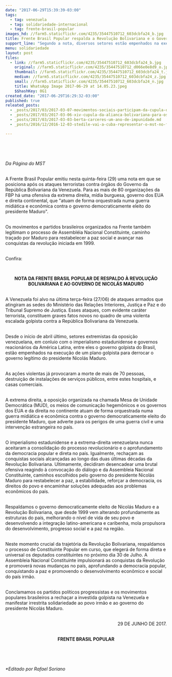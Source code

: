 ```yaml
---
date: "2017-06-29T15:39:39-03:00"
tags:
  - tag: venezuela
  - tag: solidariedade-internacional
  - tag: frente-brasil-popular
images_hd: //farm5.staticflickr.com/4235/35447510712_603dcbfa24_b.jpg
title: Frente Brasil Popular respalda a Revolução Bolivariana e o Governo Maduro
support_line: "Segundo a nota, diversos setores estão empenhados na execução de um plano golpista para derrocar o governo legítimo do presidente Nicolás Maduro."
menu: solidariedade
layout: post
files:
  - link: //farm5.staticflickr.com/4235/35447510712_603dcbfa24_b.jpg
    original: //farm5.staticflickr.com/4235/35447510712_d066e0e8d9_o.jpg
    thumbnail: //farm5.staticflickr.com/4235/35447510712_603dcbfa24_t.jpg
    medium: //farm5.staticflickr.com/4235/35447510712_603dcbfa24_z.jpg
    small: //farm5.staticflickr.com/4235/35447510712_603dcbfa24_n.jpg
    title: WhatsApp Image 2017-06-29 at 14.05.23.jpeg
    $$hashKey: 0G1
created_date: "2017-06-29T16:29:32-03:00"
published: true
releated_posts:
  - _posts/2017/03/2017-03-07-movimentos-sociais-participam-da-cupula-do-alba-e-dao-apoio-a-venezuela.md
  - _posts/2017/03/2017-03-06-xiv-cupula-da-alianca-bolivariana-para-os-povos-da-nossa-america-e-realizada-em-caracas.md
  - _posts/2017/03/2017-03-03-berta-carceres-um-ano-de-impunidade.md
  - _posts/2016/12/2016-12-03-stedile-vai-a-cuba-representar-o-mst-no-funeral-de-fidel-castro.md

---
```

<p>&nbsp;</p>

<p>&nbsp;</p>

<p><em>Da P&aacute;gina do MST</em></p>

<p><br />
A Frente Brasil Popular emitiu nesta quinta-feira (29) uma nota em que se posiciona ap&oacute;s os ataques terroristas contra &oacute;rg&atilde;os do Governo da Rep&uacute;blica Bolivariana da Venezuela. Para as mais de 80 organiza&ccedil;&otilde;es da FBP h&aacute; uma ofensiva da extrema direita, m&iacute;dia burguesa, governo dos EUA e direita continental, que &quot;atuam de forma orquestrada numa guerra midi&aacute;tica e econ&ocirc;mica contra o governo democraticamente eleito do presidente Maduro&quot;.</p>

<p><br />
Os movimentos e partidos brasileiros organizados na Frente tamb&eacute;m legitimam o processo de Assembl&eacute;ia Nacional Constituinte, caminho tra&ccedil;ado por Maduro para restabelecer a paz social e avan&ccedil;ar nas conquistas da revolu&ccedil;&atilde;o iniciada em 1999.</p>

<p><br />
Confira:</p>

<p>&nbsp;</p>

<p style="text-align: center;"><strong>NOTA DA FRENTE BRASIL POPULAR DE RESPALDO &Agrave; REVOLU&Ccedil;&Atilde;O BOLIVARIANA E AO GOVERNO DE NICOL&Aacute;S MADURO</strong></p>

<p><br />
A Venezuela foi alvo na &uacute;ltima ter&ccedil;a-feira (27/06) de ataques armados que atingiram as sedes do Minist&eacute;rio das Rela&ccedil;&otilde;es Interiores, Justi&ccedil;a e Paz e do Tribunal Supremo de Justi&ccedil;a. Esses ataques, com evidente car&aacute;ter terrorista, constituem graves fatos novos no quadro de uma violenta escalada golpista contra a Rep&uacute;blica Bolivariana da Venezuela.</p>

<p><br />
Desde o in&iacute;cio de abril &uacute;ltimo, setores extremistas da oposi&ccedil;&atilde;o venezuelana, em conluio com o imperialismo estadunidense e governos reacion&aacute;rios da Am&eacute;rica Latina, entre eles o governo golpista do Brasil, est&atilde;o empenhados na execu&ccedil;&atilde;o de um plano golpista para derrocar o governo leg&iacute;timo do presidente Nicol&aacute;s Maduro.</p>

<p><br />
As a&ccedil;&otilde;es violentas j&aacute; provocaram a morte de mais de 70 pessoas, destrui&ccedil;&atilde;o de instala&ccedil;&otilde;es de servi&ccedil;os p&uacute;blicos, entre estes hospitais, e casas comerciais.</p>

<p><br />
A extrema direita, a oposi&ccedil;&atilde;o organizada na chamada Mesa de Unidade Democr&aacute;tica (MUD), os meios de comunica&ccedil;&atilde;o hegem&ocirc;nicos e os governos dos EUA e da direita no continente atuam de forma orquestrada numa guerra midi&aacute;tica e econ&ocirc;mica contra o governo democraticamente eleito do presidente Maduro, que adverte para os perigos de uma guerra civil e uma interven&ccedil;&atilde;o estrangeira no pa&iacute;s.</p>

<p><br />
O imperialismo estadunidense e a extrema-direita venezuelana nunca aceitaram a consolida&ccedil;&atilde;o do processo revolucion&aacute;rio e o aprofundamento da democracia popular e direta no pa&iacute;s. Igualmente, recha&ccedil;am as conquistas sociais alcan&ccedil;adas ao longo das duas &uacute;ltimas d&eacute;cadas da Revolu&ccedil;&atilde;o Bolivariana. Ultimamente, decidiram desencadear uma brutal ofensiva reagindo &agrave; convoca&ccedil;&atilde;o do di&aacute;logo e da Assembleia Nacional Constituinte, caminhos escolhidos pelo governo do presidente Nicol&aacute;s Maduro para restabelecer a paz, a estabilidade, refor&ccedil;ar a democracia, os direitos do povo e encaminhar solu&ccedil;&otilde;es adequadas aos problemas econ&ocirc;micos do pa&iacute;s.</p>

<p><br />
Respaldamos o governo democraticamente eleito de Nicol&aacute;s Maduro e a Revolu&ccedil;&atilde;o Bolivariana, que desde 1999 vem alterando profundamente as estruturas do pa&iacute;s, melhorando o n&iacute;vel de vida de seu povo e desenvolvendo a integra&ccedil;&atilde;o latino-americana e caribenha, mola propulsora do desenvolvimento, progresso social e a paz na regi&atilde;o.</p>

<p><br />
Neste momento crucial da trajet&oacute;ria da Revolu&ccedil;&atilde;o Bolivariana, respaldamos o processo de Constituinte Popular em curso, que eleger&aacute; de forma direta e universal os deputados constituintes no pr&oacute;ximo dia 30 de Julho. A Assembleia Nacional Constituinte impulsionar&aacute; as conquistas da Revolu&ccedil;&atilde;o e promover&aacute; novas mudan&ccedil;as no pa&iacute;s, aprofundando a democracia popular, conquistando a paz e promovendo o desenvolvimento econ&ocirc;mico e social do pa&iacute;s irm&atilde;o.</p>

<p><br />
Conclamamos os partidos pol&iacute;ticos progressistas e os movimentos populares brasileiros a recha&ccedil;ar a investida golpista na Venezuela e manifestar irrestrita solidariedade ao povo irm&atilde;o e ao governo do presidente Nicol&aacute;s Maduro.</p>

<p style="text-align: right;"><br />
29 DE JUNHO DE 2017.</p>

<p style="text-align: center;"><br />
<strong>FRENTE BRASIL POPULAR</strong></p>

<p>&nbsp;</p>

<p>&nbsp;</p>

<p><em>*Editado por Rafael Soriano</em></p>
